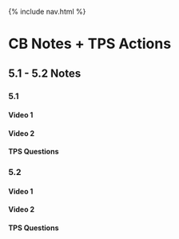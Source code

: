 {% include nav.html %}

# CB Notes + TPS Actions

## 5.1 - 5.2 Notes

### 5.1 

#### Video 1

#### Video 2

#### TPS Questions

### 5.2

#### Video 1

#### Video 2

#### TPS Questions
